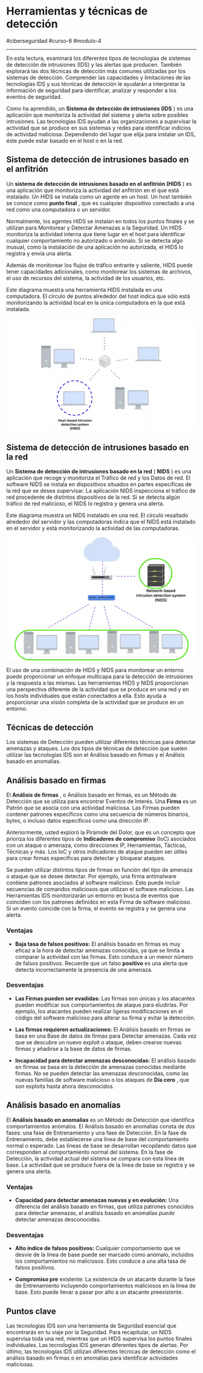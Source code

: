 # Herramientas y técnicas de detección
#ciberseguridad #curso-6 #modulo-4 

---
En esta lectura, examinará los diferentes tipos de tecnologías de sistemas de detección de intrusiones (IDS) y las alertas que producen. También explorará las dos técnicas de detección más comunes utilizadas por los sistemas de detección. Comprender las capacidades y limitaciones de las tecnologías IDS y sus técnicas de detección le ayudarán a interpretar la información de seguridad para identificar, analizar y responder a los eventos de seguridad.

Como ha aprendido, un **Sistema de detección de intrusiones (IDS** ) es una aplicación que monitoriza la actividad del sistema y alerta sobre posibles intrusiones. Las tecnologías IDS ayudan a las organizaciones a supervisar la actividad que se produce en sus sistemas y redes para identificar indicios de actividad maliciosa. Dependiendo del lugar que elija para instalar un IDS, éste puede estar basado en el host o en la red.
## Sistema de detección de intrusiones basado en el anfitrión

Un **sistema de detección de intrusiones basado en el anfitrión (HIDS** ) es una aplicación que monitoriza la actividad del anfitrión en el que está instalado. Un HIDS se instala como un agente en un host. Un host también se conoce como **punto final** , que es cualquier dispositivo conectado a una red como una computadora o un servidor.

Normalmente, los agentes HIDS se instalan en todos los puntos finales y se utilizan para Monitorear y Detectar Amenazas a la Seguridad. Un HIDS monitoriza la actividad interna que tiene lugar en el host para identificar cualquier comportamiento no autorizado o anómalo. Si se detecta algo inusual, como la instalación de una aplicación no autorizada, el HIDS lo registra y envía una alerta.

Además de monitorear los flujos de tráfico entrante y saliente, HIDS puede tener capacidades adicionales, como monitorear los sistemas de archivos, el uso de recursos del sistema, la actividad de los usuarios, etc.

Este diagrama muestra una herramienta HIDS instalada en una computadora. El círculo de puntos alrededor del host indica que sólo está monitorizando la actividad local en la única computadora en la que está instalada.

![Diagrama de red con un Sistema de detección de intrusiones basado en el anfitrión que supervisa un único ordenador.](img/hids.webp)

## Sistema de detección de intrusiones basado en la red

Un **Sistema de detección de intrusiones basado en la red** ( **NIDS** ) es una aplicación que recoge y monitoriza el Tráfico de red y los Datos de red. El software NIDS se instala en dispositivos situados en partes específicas de la red que se desea supervisar. La aplicación NIDS inspecciona el tráfico de red procedente de distintos dispositivos de la red. Si se detecta algún tráfico de red malicioso, el NIDS lo registra y genera una alerta.

Este diagrama muestra un NIDS instalado en una red. El círculo resaltado alrededor del servidor y las computadoras indica que el NIDS está instalado en el servidor y está monitorizando la actividad de las computadoras.

![Sistema de detección de intrusiones basado en la red instalada en un servidor que supervisa las comunicaciones de red entre varios ordenadores](img/nids.webp)

El uso de una combinación de HIDS y NIDS para monitorear un entorno puede proporcionar un enfoque multicapa para la detección de intrusiones y la respuesta a las mismas. Las herramientas HIDS y NIDS proporcionan una perspectiva diferente de la actividad que se produce en una red y en los hosts individuales que están conectados a ella. Esto ayuda a proporcionar una visión completa de la actividad que se produce en un entorno.
## Técnicas de detección

Los sistemas de Detección pueden utilizar diferentes técnicas para detectar amenazas y ataques. Los dos tipos de técnicas de detección que suelen utilizar las tecnologías IDS son el Análisis basado en firmas y el Análisis basado en anomalías.
## Análisis basado en firmas

El **Análisis de firmas** , o Análisis basado en firmas, es un Método de Detección que se utiliza para encontrar Eventos de Interés. Una **Firma** es un Patrón que se asocia con una actividad maliciosa. Las Firmas pueden contener patrones específicos como una secuencia de números binarios, bytes, o incluso datos específicos como una dirección IP.

Anteriormente, usted exploró la Pirámide del Dolor, que es un concepto que prioriza los diferentes tipos de **Indicadores de compromiso** (IoC) asociados con un ataque o amenaza, como direcciones IP, Herramientas, Tácticas, Técnicas y más. Los IoC y otros indicadores de ataque pueden ser útiles para crear firmas específicas para detectar y bloquear ataques.

Se pueden utilizar distintos tipos de firmas en función del tipo de amenaza o ataque que se desee detectar. Por ejemplo, una firma antimalware contiene patrones asociados al software malicioso. Esto puede incluir secuencias de comandos maliciosos que utilizan el software malicioso. Las Herramientas IDS monitorizarán un entorno en busca de eventos que coinciden con los patrones definidos en esta Firma de software malicioso. Si un evento coincide con la firma, el evento se registra y se genera una alerta.
### Ventajas

- **Baja tasa de falsos positivos:** El análisis basado en firmas es muy eficaz a la hora de detectar amenazas conocidas, ya que se limita a comparar la actividad con las firmas. Esto conduce a un menor número de falsos positivos. Recuerde que un falso **positivo** es una alerta que detecta incorrectamente la presencia de una amenaza.
### Desventajas

- **Las Firmas pueden ser evadidas:** Las firmas son únicas y los atacantes pueden modificar sus comportamientos de ataque para eludirlas. Por ejemplo, los atacantes pueden realizar ligeras modificaciones en el código del software malicioso para alterar su firma y evitar la detección.

- **Las firmas requieren actualizaciones:** El Análisis basado en firmas se basa en una Base de datos de firmas para Detectar amenazas. Cada vez que se descubre un nuevo exploit o ataque, deben crearse nuevas firmas y añadirse a la base de datos de firmas.

- **Incapacidad para detectar amenazas desconocidas:** El análisis basado en firmas se basa en la detección de amenazas conocidas mediante firmas. No se pueden detectar las amenazas desconocidas, como las nuevas familias de software malicioso o los ataques de **Día cero** , que son exploits hasta ahora desconocidos.
## Análisis basado en anomalías

El **Análisis basado en anomalías** es un Método de Detección que identifica comportamientos anómalos. El Análisis basado en anomalías consta de dos fases: una fase de Entrenamiento y una fase de Detección. En la fase de Entrenamiento, debe establecerse una línea de base del comportamiento normal o esperado. Las líneas de base se desarrollan recopilando datos que corresponden al comportamiento normal del sistema. En la fase de Detección, la actividad actual del sistema se compara con esta línea de base. La actividad que se produce fuera de la línea de base se registra y se genera una alerta.
### Ventajas

- **Capacidad para detectar amenazas nuevas y en evolución:** Una diferencia del análisis basado en firmas, que utiliza patrones conocidos para detectar amenazas, el análisis basado en anomalías _puede_ detectar amenazas desconocidas.
### Desventajas

- **Alto índice de falsos positivos:** Cualquier comportamiento que se desvíe de la línea de base puede ser marcado como anómalo, incluidos los comportamientos no maliciosos. Esto conduce a una alta tasa de falsos positivos.

- **Compromiso pre** existente: La existencia de un atacante durante la fase de Entrenamiento incluyendo comportamientos maliciosos en la línea de base. Esto puede llevar a pasar por alto a un atacante preexistente.
## Puntos clave

Las tecnologías IDS son una herramienta de Seguridad esencial que encontrarás en tu viaje por la Seguridad. Para recapitular, un NIDS supervisa toda una red, mientras que un HIDS supervisa los puntos finales individuales. Las tecnologías IDS generan diferentes tipos de alertas. Por último, las tecnologías IDS utilizan diferentes técnicas de detección como el análisis basado en firmas o en anomalías para identificar actividades maliciosas.